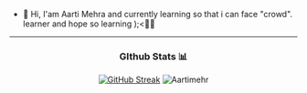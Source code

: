- 👋 Hi, I'am Aarti Mehra and currently learning so that i can face  "crowd".
learner and hope so learning );<🧑‍🦰



<div align="center">

---
### GIthub Stats 📊

[![GitHub Streak](https://github-readme-streak-stats.herokuapp.com?user=Aartimehr&theme=github-dark&hide_border=true)](https://git.io/streak-stats)
![Aartimehr](https://github-readme-stats.vercel.app/api?username=Aartimehr&show_icons=true&title_color=fff&icon_color=79ff97&text_color=9f9f9f&bg_color=0D1117&hide_border=true&custom_title=Aartimehr's_GitHub_Stats)

</div>

